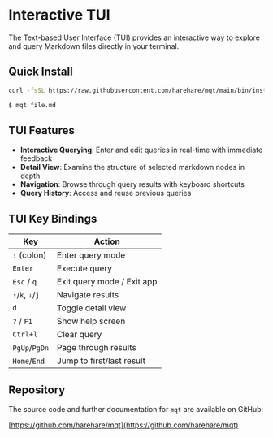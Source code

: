 # Interactive TUI

The Text-based User Interface (TUI) provides an interactive way to explore and query Markdown files directly in your terminal.

## Quick Install

```bash
curl -fsSL https://raw.githubusercontent.com/harehare/mqt/main/bin/install.sh | bash
```

```sh
$ mqt file.md
```

## TUI Features

- **Interactive Querying**: Enter and edit queries in real-time with immediate feedback
- **Detail View**: Examine the structure of selected markdown nodes in depth
- **Navigation**: Browse through query results with keyboard shortcuts
- **Query History**: Access and reuse previous queries

## TUI Key Bindings

| Key              | Action                     |
| ---------------- | -------------------------- |
| `:` (colon)      | Enter query mode           |
| `Enter`          | Execute query              |
| `Esc` / `q`      | Exit query mode / Exit app |
| `↑`/`k`, `↓`/`j` | Navigate results           |
| `d`              | Toggle detail view         |
| `?` / `F1`       | Show help screen           |
| `Ctrl+l`         | Clear query                |
| `PgUp`/`PgDn`    | Page through results       |
| `Home`/`End`     | Jump to first/last result  |

## Repository

The source code and further documentation for `mqt` are available on GitHub:

[https://github.com/harehare/mqt](https://github.com/harehare/mqt)
